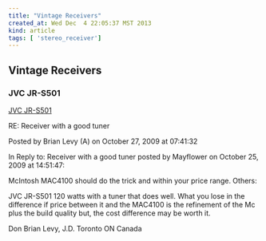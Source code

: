 ```yaml
---
title: "Vintage Receivers"
created_at: Wed Dec  4 22:05:37 MST 2013
kind: article
tags: [ 'stereo_receiver']
---
```


## Vintage Receivers


### JVC JR-S501

[JVC JR-S501](http://www.audioasylum.com/forums/tuner/messages/1/10721.html)

RE: Receiver with a good tuner

Posted by Brian Levy (A) on October 27, 2009 at 07:41:32

In Reply to: Receiver with a good tuner posted by Mayflower on October 25, 2009 at 14:51:47:

McIntosh MAC4100 should do the trick and within your price range. Others:

JVC JR-S501 120 watts with a tuner that does well. What you lose in the
difference if price between it and the MAC4100 is the refinement of the
Mc plus the build quality but, the cost difference may be worth it.

Don Brian Levy, J.D.
Toronto ON Canada
